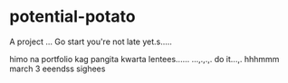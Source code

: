# potential-potato
A project
...
Go start you're not late yet.s.....

himo na portfolio kag pangita kwarta lentees......
...,.,.,.
do it...,.
 hhhmmm march 3 eeendss
 sighees
<!-- I will start today freelancing and VA help meqq

help me help me helpppp..

mashed potato
heyy

hello. s.
